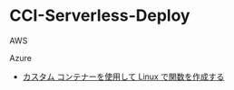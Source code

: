 # CCI-Serverless-Deploy

AWS

Azure
- [カスタム コンテナーを使用して Linux で関数を作成する](https://docs.microsoft.com/ja-jp/azure/azure-functions/functions-create-function-linux-custom-image?tabs=in-process%2Cbash%2Cazure-cli&pivots=programming-language-javascript)
